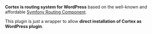 **Cortex is routing system for WordPress** based on the well-known and affordable [Symfony Routing Component][1].

This plugin is just a wrapper to allow **direct installation of Cortex as WordPress plugin**.

  [1]: http://symfony.com/doc/current/components/routing/introduction.html
